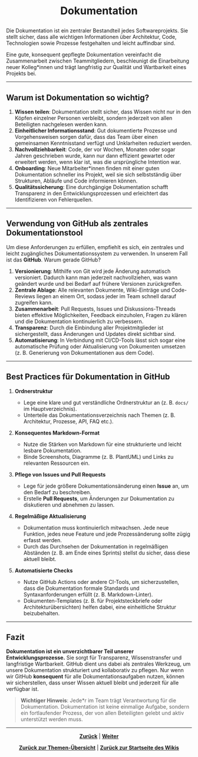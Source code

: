 # <p align="center">Dokumentation</p>

Die Dokumentation ist ein zentraler Bestandteil jedes Softwareprojekts. Sie stellt sicher, dass alle wichtigen Informationen über Architektur, Code, Technologien sowie Prozesse festgehalten und leicht auffindbar sind.

Eine gute, konsequent gepflegte Dokumentation vereinfacht die Zusammenarbeit zwischen Teammitgliedern, beschleunigt die Einarbeitung neuer Kolleg*innen und trägt langfristig zur Qualität und Wartbarkeit eines Projekts bei.

---

## Warum ist Dokumentation so wichtig?

1. **Wissen teilen**: Dokumentation stellt sicher, dass Wissen nicht nur in den Köpfen einzelner Personen verbleibt, sondern jederzeit von allen Beteiligten nachgelesen werden kann.  
2. **Einheitlicher Informationsstand**: Gut dokumentierte Prozesse und Vorgehensweisen sorgen dafür, dass das Team über einen gemeinsamen Kenntnisstand verfügt und Unklarheiten reduziert werden.  
3. **Nachvollziehbarkeit**: Code, der vor Wochen, Monaten oder sogar Jahren geschrieben wurde, kann nur dann effizient gewartet oder erweitert werden, wenn klar ist, was die ursprüngliche Intention war.  
4. **Onboarding**: Neue Mitarbeiter*innen finden mit einer guten Dokumentation schneller ins Projekt, weil sie sich selbstständig über Strukturen, Abläufe und Code informieren können.  
5. **Qualitätssicherung**: Eine durchgängige Dokumentation schafft Transparenz in den Entwicklungsprozessen und erleichtert das Identifizieren von Fehlerquellen.

---

## Verwendung von GitHub als zentrales Dokumentationstool

Um diese Anforderungen zu erfüllen, empfiehlt es sich, ein zentrales und leicht zugängliches Dokumentationssystem zu verwenden. In unserem Fall ist das **GitHub**. Warum gerade GitHub?

1. **Versionierung**: Mithilfe von Git wird jede Änderung automatisch versioniert. Dadurch kann man jederzeit nachvollziehen, was wann geändert wurde und bei Bedarf auf frühere Versionen zurückgreifen.  
2. **Zentrale Ablage**: Alle relevanten Dokumente, Wiki-Einträge und Code-Reviews liegen an einem Ort, sodass jeder im Team schnell darauf zugreifen kann.  
3. **Zusammenarbeit**: Pull Requests, Issues und Diskussions-Threads bieten effektive Möglichkeiten, Feedback einzuholen, Fragen zu klären und die Dokumentation kontinuierlich zu verbessern.  
4. **Transparenz**: Durch die Einbindung aller Projektmitglieder ist sichergestellt, dass Änderungen und Updates direkt sichtbar sind.  
5. **Automatisierung**: In Verbindung mit CI/CD-Tools lässt sich sogar eine automatische Prüfung oder Aktualisierung von Dokumenten umsetzen (z. B. Generierung von Dokumentationen aus dem Code).

---

## Best Practices für Dokumentation in GitHub

1. **Ordnerstruktur**  
   - Lege eine klare und gut verständliche Ordnerstruktur an (z. B. `docs/` im Hauptverzeichnis).  
   - Unterteile das Dokumentationsverzeichnis nach Themen (z. B. Architektur, Prozesse, API, FAQ etc.).

2. **Konsequentes Markdown-Format**  
   - Nutze die Stärken von Markdown für eine strukturierte und leicht lesbare Dokumentation.  
   - Binde Screenshots, Diagramme (z. B. PlantUML) und Links zu relevanten Ressourcen ein.

3. **Pflege von Issues und Pull Requests**  
   - Lege für jede größere Dokumentationsänderung einen **Issue** an, um den Bedarf zu beschreiben.  
   - Erstelle **Pull Requests**, um Änderungen zur Dokumentation zu diskutieren und abnehmen zu lassen.

4. **Regelmäßige Aktualisierung**  
   - Dokumentation muss kontinuierlich mitwachsen. Jede neue Funktion, jedes neue Feature und jede Prozessänderung sollte zügig erfasst werden.  
   - Durch das Durchsehen der Dokumentation in regelmäßigen Abständen (z. B. am Ende eines Sprints) stellst du sicher, dass diese aktuell bleibt.

5. **Automatisierte Checks**  
   - Nutze GitHub Actions oder andere CI-Tools, um sicherzustellen, dass die Dokumentation formale Standards und Syntaxanforderungen erfüllt (z. B. Markdown-Linter).  
   - Dokumenten-Templates (z. B. für Projektsteckbriefe oder Architekturübersichten) helfen dabei, eine einheitliche Struktur beizubehalten.

---

## Fazit

**Dokumentation ist ein unverzichtbarer Teil unserer Entwicklungsprozesse.** Sie sorgt für Transparenz, Wissenstransfer und langfristige Wartbarkeit. GitHub dient uns dabei als zentrales Werkzeug, um unsere Dokumentation strukturiert und kollaborativ zu pflegen. Nur wenn wir GitHub **konsequent** für alle Dokumentationsaufgaben nutzen, können wir sicherstellen, dass unser Wissen aktuell bleibt und jederzeit für alle verfügbar ist.

> **Wichtiger Hinweis**: Jede*r im Team trägt Verantwortung für die Dokumentation. Dokumentation ist keine einmalige Aufgabe, sondern ein fortlaufender Prozess, der von allen Beteiligten gelebt und aktiv unterstützt werden muss.

---

<p align="center">
<a href="/docs/06-entwicklung/README.md"><strong>Zurück</strong></a> | 
<a href="/docs/06-entwicklung/02-architekturen/README.md"><strong>Weiter</strong></a>
</p>

<p align="center">
<a href="/docs/06-entwicklung/README.md/#dieser-themenbereich-beinhaltet-folgende-themen"><strong>Zurück zur Themen-Übersicht</strong></a> | <a href="/docs/00-willkommen/README.md"><strong>Zurück zur Startseite des Wikis</strong></a>
</p>

